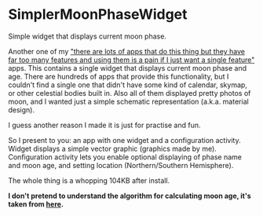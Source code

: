 # SimplerMoonPhaseWidget
Simple widget that displays current moon phase.

Another one of my ["there are lots of apps that do this thing but they have far too many features and using them is a pain if I just want a single feature"](https://github.com/szycikm/LOSSimpleProfileSwitcher) apps. This contains a single widget that displays current moon phase and age. There are hundreds of apps that provide this functionality, but I couldn't find a single one that didn't have some kind of calendar, skymap, or other celestial bodies built in. Also all of them displayed pretty photos of moon, and I wanted just a simple schematic representation (a.k.a. material design).

I guess another reason I made it is just for practise and fun.

So I present to you: an app with one widget and a configuration activity. Widget displays a simple vector graphic (graphics made by me). Configuration activity lets you enable optional displaying of phase name and moon age, and setting location (Northern/Southern Hemisphere).

The whole thing is a whopping 104KB after install.

**I don't pretend to understand the algorithm for calculating moon age, it's taken from [here](http://conga.oan.es/~alonso/doku.php?id=blog:sun_moon_position#demostration_program_for_java_desktop).**
